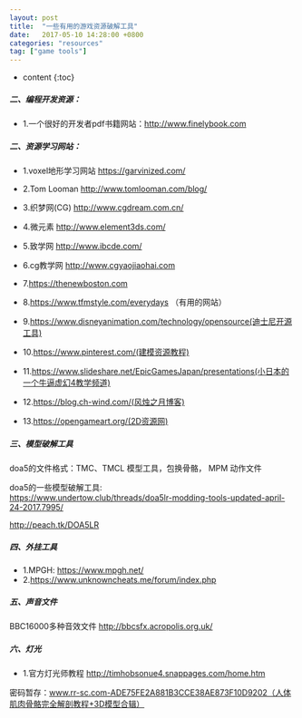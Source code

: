 ```yaml
---
layout: post
title:  "一些有用的游戏资源破解工具"
date:   2017-05-10 14:28:00 +0800
categories: "resources"
tag: ["game tools"]
---
```


* content
{:toc}

##### 二、编程开发资源：
- 1.一个很好的开发者pdf书籍网站：http://www.finelybook.com

##### 二、资源学习网站：  
- 1.voxel地形学习网站 https://garvinized.com/
- 2.Tom Looman http://www.tomlooman.com/blog/
- 3.织梦网(CG) http://www.cgdream.com.cn/
- 4.微元素 http://www.element3ds.com/
- 5.致学网 http://www.ibcde.com/
- 6.cg教学网 http://www.cgyaojiaohai.com

- 7.https://thenewboston.com
- 8.https://www.tfmstyle.com/everydays  （有用的网站）

- 9.https://www.disneyanimation.com/technology/opensource(迪士尼开源工具)

- 10.https://www.pinterest.com/(建模资源教程)


- 11.https://www.slideshare.net/EpicGamesJapan/presentations(小日本的一个牛逼虚幻4教学频道)
- 12.https://blog.ch-wind.com/(风烛之月博客)

- 13.https://opengameart.org/(2D资源网)

##### 三、模型破解工具

doa5的文件格式：TMC、TMCL 模型工具，包换骨骼， MPM 动作文件

doa5的一些模型破解工具:   
https://www.undertow.club/threads/doa5lr-modding-tools-updated-april-24-2017.7995/

http://peach.tk/DOA5LR

##### 四、外挂工具

- 1.MPGH: https://www.mpgh.net/
- 2.https://www.unknowncheats.me/forum/index.php


##### 五、声音文件
BBC16000多种音效文件
http://bbcsfx.acropolis.org.uk/

##### 六、灯光
- 1.官方灯光师教程
    http://timhobsonue4.snappages.com/home.htm


密码暂存：www.rr-sc.com-ADE75FE2A881B3CCE38AE873F10D9202（人体肌肉骨骼完全解剖教程+3D模型合辑）